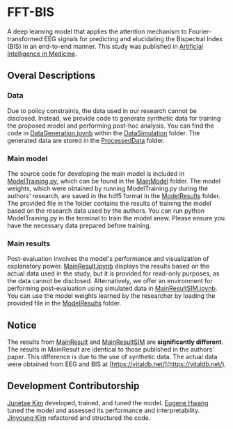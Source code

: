 # FFT-BIS
A deep learning model that applies the attention mechanism to Fourier-transformed EEG signals for predicting and elucidating the Bispectral Index (BIS) in an end-to-end manner. This study was published in [Artificial Intelligence in Medicine](https://www.sciencedirect.com/science/article/pii/S0933365723000830).

## Overal Descriptions
### Data
Due to policy constraints, the data used in our research cannot be disclosed. Instead, we provide code to generate synthetic data for training the proposed model and performing post-hoc analysis. You can find the code in [DataGeneration.ipynb](https://github.com/JunetaeKim/FFT-BIS/blob/main/DataSimulation/DataGeneration.ipynb) within the [DataSimulation](https://github.com/JunetaeKim/FFT-BIS/tree/main/DataSimulation) folder. The generated data are stored in the [ProcessedData](https://github.com/JunetaeKim/FFT-BIS/tree/main/ProcessedData) folder.

### Main model
The source code for developing the main model is included in [ModelTraining.py](https://github.com/JunetaeKim/FFT-BIS/blob/main/MainModel/ModelTraining.py), which can be found in the [MainModel](https://github.com/JunetaeKim/FFT-BIS/tree/main/MainModel) folder.
The model weights, which were obtained by running ModelTraining.py during the authors' research, are saved in the hdf5 format in the [ModelResults](https://github.com/JunetaeKim/FFT-BIS/tree/main/ModelResults) folder. The provided file in the folder contains the results of training the model based on the research data used by the authors. You can run python ModelTraining.py in the terminal to train the model anew. Please ensure you have the necessary data prepared before training.

### Main results
Post-evaluation involves the model's performance and visualization of explanatory power. [MainResult.ipynb](https://github.com/JunetaeKim/FFT-BIS/blob/main/MainResult.ipynb) displays the results based on the actual data used in the study, but it is provided for read-only purposes, as the data cannot be disclosed. Alternatively, we offer an environment for performing post-evaluation using simulated data in [MainResultSIM.ipynb](https://github.com/JunetaeKim/FFT-BIS/blob/main/MainResultSIM.ipynb). You can use the model weights learned by the researcher by loading the provided file in the [ModelResults](https://github.com/JunetaeKim/FFT-BIS/tree/main/ModelResults) folder.

## Notice
The results from [MainResult](https://github.com/JunetaeKim/FFT-BIS/blob/main/MainResult.ipynb) and [MainResultSIM](https://github.com/JunetaeKim/FFT-BIS/blob/main/MainResultSIM.ipynb) are **significantly different**. The results in MainResult are identical to those published in the authors' paper. This difference is due to the use of synthetic data. The actual data were obtained from EEG and BIS at [https://vitaldb.net/](https://vitaldb.net/). 


## Development Contributorship
[Junetae Kim](https://github.com/JunetaeKim) developed, trained, and tuned the model. 
[Eugene Hwang](https://github.com/joyce0215) tuned the model and assessed its performance and interpretability. 
[Jinyoung Kim](https://github.com/sacross93) refactored and structured the code.
